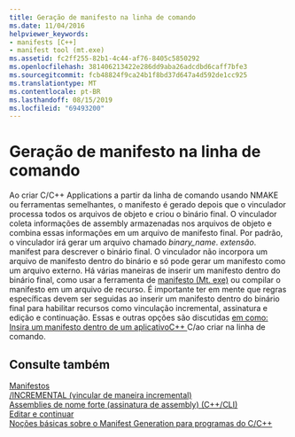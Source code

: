 ```yaml
---
title: Geração de manifesto na linha de comando
ms.date: 11/04/2016
helpviewer_keywords:
- manifests [C++]
- manifest tool (mt.exe)
ms.assetid: fc2ff255-82b1-4c44-af76-8405c5850292
ms.openlocfilehash: 381406213422e286dd9aba26adcdbd6caff7bfe3
ms.sourcegitcommit: fcb48824f9ca24b1f8bd37d647a4d592de1cc925
ms.translationtype: MT
ms.contentlocale: pt-BR
ms.lasthandoff: 08/15/2019
ms.locfileid: "69493200"
---
```

# <a name="manifest-generation-at-the-command-line"></a>Geração de manifesto na linha de comando

Ao criar C/C++ Applications a partir da linha de comando usando NMAKE ou ferramentas semelhantes, o manifesto é gerado depois que o vinculador processa todos os arquivos de objeto e criou o binário final. O vinculador coleta informações de assembly armazenadas nos arquivos de objeto e combina essas informações em um arquivo de manifesto final. Por padrão, o vinculador irá gerar um arquivo chamado *binary_name*. *extensão*. manifest para descrever o binário final. O vinculador não incorpora um arquivo de manifesto dentro do binário e só pode gerar um manifesto como um arquivo externo. Há várias maneiras de inserir um manifesto dentro do binário final, como usar a ferramenta de [manifesto (Mt. exe)](/windows/win32/sbscs/mt-exe) ou compilar o manifesto em um arquivo de recurso. É importante ter em mente que regras específicas devem ser seguidas ao inserir um manifesto dentro do binário final para habilitar recursos como vinculação incremental, assinatura e edição e continuação. Essas e outras opções são discutidas [em como: Insira um manifesto dentro de um aplicativoC++ ](how-to-embed-a-manifest-inside-a-c-cpp-application.md) C/ao criar na linha de comando.

## <a name="see-also"></a>Consulte também

[Manifestos](/windows/win32/sbscs/manifests)<br/>
[/INCREMENTAL (vincular de maneira incremental)](reference/incremental-link-incrementally.md)<br/>
[Assemblies de nome forte (assinatura de assembly) (C++/CLI)](../dotnet/strong-name-assemblies-assembly-signing-cpp-cli.md)<br/>
[Editar e continuar](/visualstudio/debugger/edit-and-continue)<br/>
[Noções básicas sobre o Manifest Generation para programas do C/C++](understanding-manifest-generation-for-c-cpp-programs.md)<br/>
